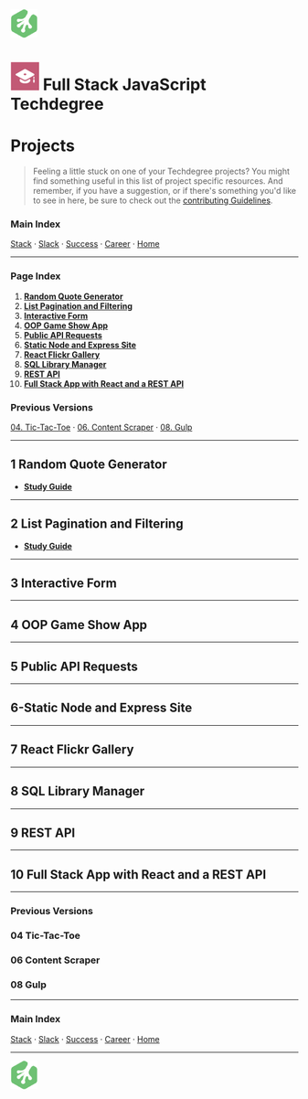 ![Treehouse Logo](../repo-imgs/frogprint.png "Team Treehouse")

# ![Full Stack JavaScript Techdegree](../repo-imgs/fsjs.png "FSJS") Full Stack JavaScript Techdegree

# Projects

>Feeling a little stuck on one of your Techdegree projects?  You might find something useful in this list of project specific resources.  And remember, if you have a suggestion, or if there's something you'd like to see in here, be sure to check out the [contributing Guidelines](../CONTRIBUTING.md).

### Main Index

[Stack](stack.md) ·
[Slack](slack.md) ·
[Success](success.md) ·
[Career](career.md) ·
[Home](../README.md)

-------

### Page Index

1. **[Random Quote Generator](#1-random-quote-generator)**
2. **[List Pagination and Filtering](#2-list-pagination-and-filtering)**
3. **[Interactive Form](#3-interactive-form)**
4. **[OOP Game Show App](#4-oop-game-show-app)**
5. **[Public API Requests](#5-public-api-requests)**
6. **[Static Node and Express Site](#6-static-node-and-express-site)**
7. **[React Flickr Gallery](#7-react-flickr-gallery)**
8. **[SQL Library Manager](#8-sql-library-manager)**
9. **[REST API](#9-rest-api)**
10. **[Full Stack App with React and a REST API](#10-full-stack-app-with-react-and-a-rest-api)**

### Previous Versions
[04. Tic-Tac-Toe](#04-tic-tac-toe) ·
[06. Content Scraper](#06-content-scraper) ·
[08. Gulp](#08-gulp)

-------

## 1 Random Quote Generator

* **[Study Guide](https://drive.google.com/file/d/1nbC_QYE70LsdPXqotrK0zT24Py2BJKL6/view)**

-------

## 2 List Pagination and Filtering

* **[Study Guide](https://drive.google.com/file/d/1KxNN7M68693gVGGQ5fgeOcd3JQLJXFld/view?usp=sharing)**

-------

## 3 Interactive Form

-------

## 4 OOP Game Show App

-------

## 5 Public API Requests

-------

## 6-Static Node and Express Site

-------

## 7 React Flickr Gallery

-------

## 8 SQL Library Manager

-------

## 9 REST API

-------

## 10 Full Stack App with React and a REST API

-------

### Previous Versions

### 04 Tic-Tac-Toe

### 06 Content Scraper

### 08 Gulp

-------

### Main Index

[Stack](stack.md) ·
[Slack](slack.md) ·
[Success](success.md) ·
[Career](career.md) ·
[Home](../README.md)

-------

![Treehouse Logo](../repo-imgs/frogprint.png "Team Treehouse")